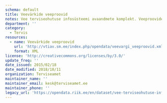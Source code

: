 ```yaml
---
schema: default
title: Veevärkide veeproovid
notes: Vee terviseohutuse infosüsteemi avaandmete komplekt. Veeproovide puhul esitatakse ainult avalikustamisele kuuluvad veeproovid. Veevärkide puhul esitatakse ainult järelevalve aluste veevärkide veeproovid. Veeallikate puhul esitatakse ainult kasutuses olevate veeallikate veeproovid. Kirjeldus - vtiav.sm.ee/index.php/opendata/veevargi_veeproovid.pdf
department: ''
category:
  - Tervis
resources:
  - name: Veevärkide veeproovid
    url: 'http://vtiav.sm.ee/index.php/opendata/veevargi_veeproovid.xml'
    format: XML
license: 'http://creativecommons.org/licenses/by/3.0/'
update_freq: ''
date_issued: 2015/02/18
date_modified: 2018/10/11
organization: Terviseamet
maintainer_name: ''
maintainer_email: kesk@terviseamet.ee
maintainer_phone: ''
legacy_url: 'https://opendata.riik.ee/en/dataset/vee-terviseohutuse-infos-steemi-avalikud-andmed'
---
```

